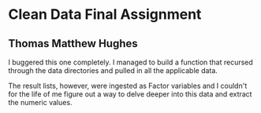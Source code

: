 # Clean Data Final Assignment
## Thomas Matthew Hughes

I buggered this one completely.  I managed to build a function that recursed through the data directories and pulled in all the applicable data.

The result lists, however, were ingested as Factor variables and I couldn't for the life of me figure out a way to delve deeper into this data and extract the numeric values.


